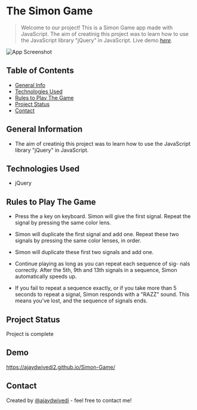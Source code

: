 # The Simon Game
> Welcome to our project! This is a Simon Game app made with JavaScript. The aim of creatinig this project was to learn how to use the JavaScript library "jQuery" in JavaScript.
> Live demo [_here_](https://ajaydwivedi2.github.io/Simon-Game/). <!-- If you have the project hosted somewhere, include the link here. -->

![App Screenshot](https://raw.githubusercontent.com/Ajaydwivedi2/Simon-Game/main/simonGame.png)

## Table of Contents
* [General Info](#general-information)
* [Technologies Used](#technologies-used)
* [Rules to Play The Game](#rules-to-play-the-game)
* [Project Status](#project-status)
* [Contact](#contact)


## General Information
- The aim of creatinig this project was to learn how to use the JavaScript library "jQuery" in JavaScript.

## Technologies Used
- jQuery

## Rules to Play The Game
-  Press the a key on keyboard. Simon will give the first signal. Repeat the signal by pressing the same color lens.

- Simon will duplicate the first signal and add one. Repeat these two signals by pressing the same color lenses, in order.

- Simon will duplicate these first two signals and add one.

- Continue playing as long as you can repeat each sequence of sig- nals correctly. After the 5th, 9th and 13th signals in a sequence, Simon automatically speeds up.

- If you fail to repeat a sequence exactly, or if you take more than 5 seconds to repeat a signal, Simon responds with a "RAZZ" sound. This means you've lost, and the sequence of signals ends.



## Project Status
Project is complete

## Demo

https://ajaydwivedi2.github.io/Simon-Game/

## Contact
Created by [@ajaydwivedi](https://github.com/Ajaydwivedi2) - feel free to contact me!
